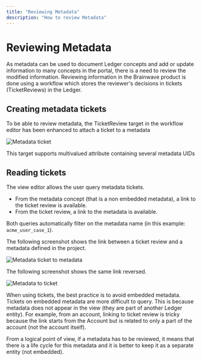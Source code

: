 ```yaml
---
title: "Reviewing Metadata"
description: "How to review Metadata"
---
```


# Reviewing Metadata

As metadata can be used to document Ledger concepts and add or update information to many concepts in the portal, there is a need to review the modified information.
Reviewing information in the Brainwave product is done using a workflow which stores the reviewer's decisions in tickets (TicketReviews) in the Ledger.

## Creating metadata tickets

To be able to review metadata, the TicketReview target in the workflow editor has been enhanced to attach a ticket to a metadata

![Metadata ticket](./images/metadata_workflow_ticketreview.png "Metadata ticket")

This target supports multivalued attribute containing several metadata UIDs

## Reading tickets

The view editor allows the user query metadata tickets.

- From the metadata concept (that is a non embedded metadata), a link to the ticket review is available.
- From the ticket review, a link to the metadata is available.

Both queries automatically filter on the metadata name (in this example: `acme_user_case_1`).

The following screenshot shows the link between a ticket review and a metadata defined in the project.

![Metadata ticket to metadata](./images/metadata_ticket_to_metadata.png "Metadata ticket to metadata")

The following screenshot shows the same link reversed.

![Metadata to ticket](./images/metadata_to_ticket.png "Metadata to ticket")

When using tickets, the best practice is to avoid embedded metadata.
Tickets on embedded metadata are more difficult to query.
This is because metadata does not appear in the view (they are part of another Ledger entity).
For example, from an account, linking to ticket review is tricky because the link starts from the Account but is related to only a part of the account (not the account itself).

From a logical point of view, if a metadata has to be reviewed, it means that there is a life cycle for this metadata and it is better to keep it as a separate entity (not embedded).
